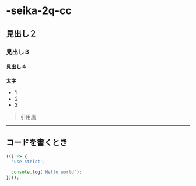 # -seika-2q-cc
## 見出し２
### 見出し３
#### 見出し４
**太字**
- 1
- 2
- 3
> 引用風
---
## コードを書くとき
```javascript
(() => {
  'use strict';

  console.log('Hello world');
})();
```
